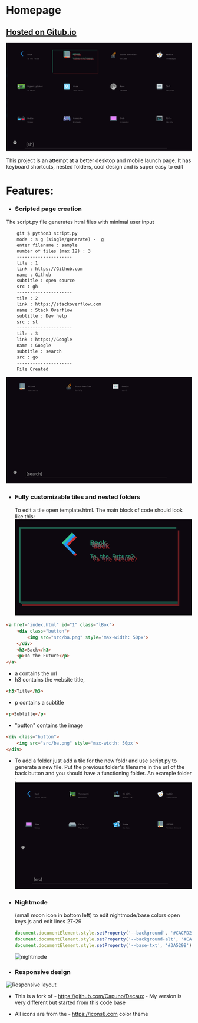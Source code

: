 # Homepage

## [Hosted on Gitub.io](https://boettner-eric.github.io/Homepage/)
![Template.html (github public version)](screenshots/template.png)

This project is an attempt at a better desktop and mobile launch page.  It has keyboard shortcuts, nested folders, cool design and is super easy to edit

# Features:
* ### Scripted page creation
 The script.py file generates html files with minimal user input
```
    git $ python3 script.py
    mode : s g (single/generate) -  g
    enter filename : sample
    number of tiles (max 12) : 3
    ---------------------
    tile : 1
    link : https://Github.com
    name : Github
    subtitle : open source
    src : gh
    ---------------------
    tile : 2
    link : https://stackoverflow.com
    name : Stack Overflow
    subtitle : Dev help
    src : st
    ---------------------
    tile : 3
    link : https://Google
    name : Google
    subtitle : search
    src : go
    ---------------------
    File Created
```
 ![sample.html](screenshots/example.png)

* ### Fully customizable tiles and nested folders
   To edit a tile open template.html.  The main block of code should look like this:
   ![back tile](screenshots/back.png)
```html
<a href="index.html" id="1" class="lBox">
	<div class="button">
	    <img src="src/ba.png" style='max-width: 50px'>
	</div>
	<h3>Back</h3>
    <p>To the Future</p>
</a>
```
  - a contains the url
  - h3 contains the website title,
  ```Html
  <h3>Title</h3>
  ```
  - p contains a  subtitle
  ```Html
  <p>Subtitle</p>
  ```
  - "button" contains the image
  ```html
  <div class="button">
      <img src="src/ba.png" style='max-width: 50px'>
  </div>
  ```
  - To add a folder just add a tile for the new foldr and use script.py to generate a new file. Put the previous folder's filename in the url of the back button and you should have a functioning folder. An example folder :
![My setup w/ folders and icons](screenshots/folder.png)

* ### Nightmode
  (small moon icon in bottom left)
    to edit nightmode/base colors open keys.js and edit lines 27-29
    ```javascript
    document.documentElement.style.setProperty('--background', '#CACFD2');
    document.documentElement.style.setProperty('--background-alt', '#CACFD2');
    document.documentElement.style.setProperty('--base-txt', '#3A529B');
  ```
  ![nightmode](screenshots/nightmode.png)
* ### Responsive design
![Responsive layout](screenshots/responsive.png)


* This is a fork of - https://github.com/Capuno/Decaux - My version is very different but started from this code base

* All icons are from the - https://icons8.com color theme
